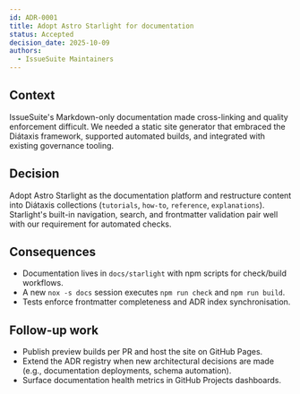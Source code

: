 ```yaml
---
id: ADR-0001
title: Adopt Astro Starlight for documentation
status: Accepted
decision_date: 2025-10-09
authors:
  - IssueSuite Maintainers
---
```


## Context

IssueSuite's Markdown-only documentation made cross-linking and quality enforcement difficult. We needed a static site generator that embraced the Diátaxis framework, supported automated builds, and integrated with existing governance tooling.

## Decision

Adopt Astro Starlight as the documentation platform and restructure content into Diátaxis collections (`tutorials`, `how-to`, `reference`, `explanations`). Starlight's built-in navigation, search, and frontmatter validation pair well with our requirement for automated checks.

## Consequences

- Documentation lives in `docs/starlight` with npm scripts for check/build workflows.
- A new `nox -s docs` session executes `npm run check` and `npm run build`.
- Tests enforce frontmatter completeness and ADR index synchronisation.

## Follow-up work

- Publish preview builds per PR and host the site on GitHub Pages.
- Extend the ADR registry when new architectural decisions are made (e.g., documentation deployments, schema automation).
- Surface documentation health metrics in GitHub Projects dashboards.
